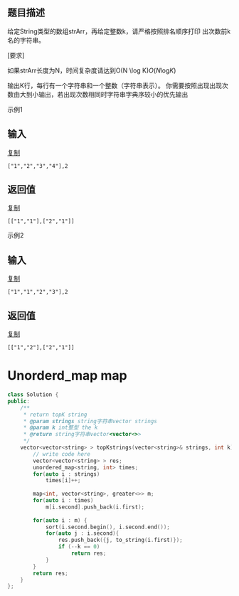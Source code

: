 ## 题目描述

给定String类型的数组strArr，再给定整数k，请严格按照排名顺序打印 出次数前k名的字符串。

[要求]

如果strArr长度为N，时间复杂度请达到O(N \log K)*O*(*N*log*K*)

输出K行，每行有一个字符串和一个整数（字符串表示）。
你需要按照出现出现次数由大到小输出，若出现次数相同时字符串字典序较小的优先输出



示例1

## 输入

[复制](javascript:void(0);)

```
["1","2","3","4"],2
```

## 返回值

[复制](javascript:void(0);)

```
[["1","1"],["2","1"]]
```

示例2

## 输入

[复制](javascript:void(0);)

```
["1","1","2","3"],2
```

## 返回值

[复制](javascript:void(0);)

```
[["1","2"],["2","1"]]
```



# Unorderd_map  map

```c++
class Solution {
public:
    /**
     * return topK string
     * @param strings string字符串vector strings
     * @param k int整型 the k
     * @return string字符串vector<vector<>>
     */
    vector<vector<string> > topKstrings(vector<string>& strings, int k) {
        // write code here
        vector<vector<string> > res;
        unordered_map<string, int> times;
        for(auto i : strings) 
            times[i]++;
        
        map<int, vector<string>, greater<>> m;
        for(auto i : times) 
            m[i.second].push_back(i.first);
        
        for(auto i : m) {
            sort(i.second.begin(), i.second.end());
            for(auto j : i.second){
                res.push_back({j, to_string(i.first)});
                if (--k == 0)
                    return res;
            }
        }
        return res;
    }
};
```

